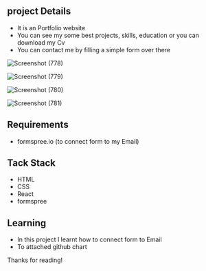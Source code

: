 ## project Details
- It is an Portfolio website
- You can see my some best projects, skills, education or you can download my Cv
- You can contact me by filling a simple form over there


![Screenshot (778)](https://user-images.githubusercontent.com/104217869/192106213-0feeb231-0bdf-45c7-995b-e3b8f2f5e36d.png)

![Screenshot (779)](https://user-images.githubusercontent.com/104217869/192106221-e14fa3b7-2b98-41f4-8146-727bbf1faf71.png)

![Screenshot (780)](https://user-images.githubusercontent.com/104217869/192106228-53e0f087-cdae-4b9f-9566-83eec0899d5c.png)

![Screenshot (781)](https://user-images.githubusercontent.com/104217869/192106233-bdce3f21-4a78-4093-a819-07ea6f673f5a.png)

## Requirements
- formspree.io (to connect form to my Email)

## Tack Stack
- HTML
- CSS
- React
- formspree

## Learning
- In this project I learnt how to connect form to Email
- To attached github chart


Thanks for reading!
